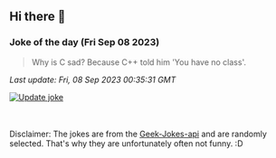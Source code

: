 ## Hi there 👋

### Joke of the day (Fri Sep 08 2023)
<!-- joke -->
>Why is C sad? Because C++ told him 'You have no class'.
<!-- /joke -->

*Last update: Fri, 08 Sep 2023 00:35:31 GMT*

[![Update joke](https://github.com/nclskfm/nclskfm/actions/workflows/joke.yml/badge.svg)](https://github.com/nclskfm/nclskfm/actions/workflows/joke.yml)

<br><br>
Disclaimer: The jokes are from the [Geek-Jokes-api](https://github.com/sameerkumar18/geek-joke-api) and are randomly selected. That's why they are unfortunately often not funny. :D

